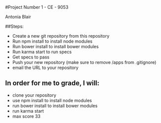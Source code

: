 #Project Number 1 - CE - 9053

Antonia Blair

##Steps:

* Create a new git repository from this repository
* Run npm install to install node modules
* Run bower install to install bower modules
* Run karma start to run specs
* Get specs to pass
* Push your new repository (make sure to remove /apps from .gitignore)
* email the URL to your repository 

## In order for me to grade, I will:
* clone your repository
* use npm install to install node modules
* run bower install to install bower modules
* run karma start
* max score 33



